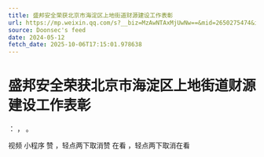 ```yaml
---
title: 盛邦安全荣获北京市海淀区上地街道财源建设工作表彰
url: https://mp.weixin.qq.com/s?__biz=MzAwNTAxMjUwNw==&mid=2650275474&idx=1&sn=fe961d852ac8a2c4393332270b5d9981
source: Doonsec's feed
date: 2024-05-12
fetch_date: 2025-10-06T17:15:01.978638
---
```


# 盛邦安全荣获北京市海淀区上地街道财源建设工作表彰

：
，
。

视频
小程序
赞
，轻点两下取消赞
在看
，轻点两下取消在看
